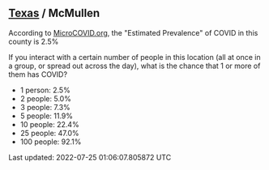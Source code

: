 
## [Texas](/united-states/texas) / McMullen

According to [MicroCOVID.org](http://microcovid.org),
the "Estimated Prevalence" of COVID in this county is 2.5%

If you interact with a certain number of people in this location
(all at once in a group, or spread out across the day), what is the chance that
1 or more of them has COVID?

- 1 person: 2.5%
- 2 people: 5.0%
- 3 people: 7.3%
- 5 people: 11.9%
- 10 people: 22.4%
- 25 people: 47.0%
- 100 people: 92.1%

Last updated: 2022-07-25 01:06:07.805872 UTC

